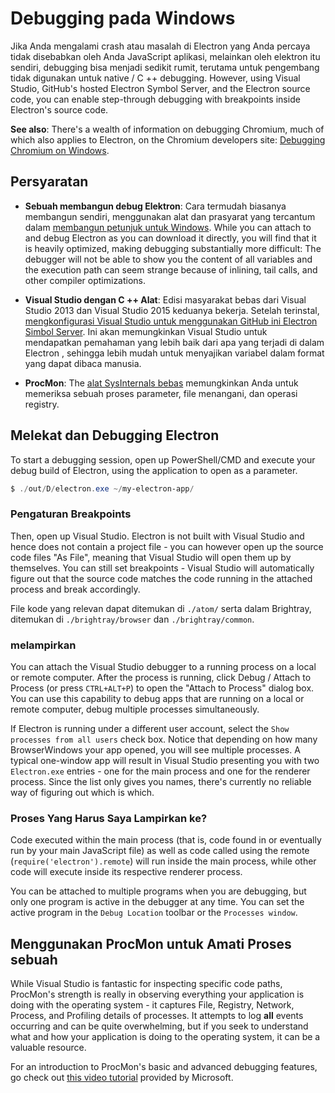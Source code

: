 # Debugging pada Windows

Jika Anda mengalami crash atau masalah di Electron yang Anda percaya tidak disebabkan oleh Anda JavaScript aplikasi, melainkan oleh elektron itu sendiri, debugging bisa menjadi sedikit rumit, terutama untuk pengembang tidak digunakan untuk native / C ++ debugging. However, using Visual Studio, GitHub's hosted Electron Symbol Server, and the Electron source code, you can enable step-through debugging with breakpoints inside Electron's source code.

**See also**: There's a wealth of information on debugging Chromium, much of which also applies to Electron, on the Chromium developers site: [Debugging Chromium on Windows](https://www.chromium.org/developers/how-tos/debugging-on-windows).

## Persyaratan

* **Sebuah membangun debug Elektron**: Cara termudah biasanya membangun sendiri, menggunakan alat dan prasyarat yang tercantum dalam [membangun petunjuk untuk Windows](build-instructions-windows.md). While you can attach to and debug Electron as you can download it directly, you will find that it is heavily optimized, making debugging substantially more difficult: The debugger will not be able to show you the content of all variables and the execution path can seem strange because of inlining, tail calls, and other compiler optimizations.

* **Visual Studio dengan C ++ Alat**: Edisi masyarakat bebas dari Visual Studio 2013 dan Visual Studio 2015 keduanya bekerja. Setelah terinstal, [mengkonfigurasi Visual Studio untuk menggunakan GitHub ini Electron Simbol Server](setting-up-symbol-server.md). Ini akan memungkinkan Visual Studio untuk mendapatkan pemahaman yang lebih baik dari apa yang terjadi di dalam Electron , sehingga lebih mudah untuk menyajikan variabel dalam format yang dapat dibaca manusia.

* **ProcMon**: The [alat SysInternals bebas](https://technet.microsoft.com/en-us/sysinternals/processmonitor.aspx) memungkinkan Anda untuk memeriksa sebuah proses parameter, file menangani, dan operasi registry.

## Melekat dan Debugging Electron

To start a debugging session, open up PowerShell/CMD and execute your debug build of Electron, using the application to open as a parameter.

```powershell
$ ./out/D/electron.exe ~/my-electron-app/
```

### Pengaturan Breakpoints

Then, open up Visual Studio. Electron is not built with Visual Studio and hence does not contain a project file - you can however open up the source code files "As File", meaning that Visual Studio will open them up by themselves. You can still set breakpoints - Visual Studio will automatically figure out that the source code matches the code running in the attached process and break accordingly.

File kode yang relevan dapat ditemukan di `./atom/` serta dalam Brightray, ditemukan di `./brightray/browser` dan `./brightray/common`.

### melampirkan

You can attach the Visual Studio debugger to a running process on a local or remote computer. After the process is running, click Debug / Attach to Process (or press `CTRL+ALT+P`) to open the "Attach to Process" dialog box. You can use this capability to debug apps that are running on a local or remote computer, debug multiple processes simultaneously.

If Electron is running under a different user account, select the `Show processes from all users` check box. Notice that depending on how many BrowserWindows your app opened, you will see multiple processes. A typical one-window app will result in Visual Studio presenting you with two `Electron.exe` entries - one for the main process and one for the renderer process. Since the list only gives you names, there's currently no reliable way of figuring out which is which.

### Proses Yang Harus Saya Lampirkan ke?

Code executed within the main process (that is, code found in or eventually run by your main JavaScript file) as well as code called using the remote (`require('electron').remote`) will run inside the main process, while other code will execute inside its respective renderer process.

You can be attached to multiple programs when you are debugging, but only one program is active in the debugger at any time. You can set the active program in the `Debug Location` toolbar or the `Processes window`.

## Menggunakan ProcMon untuk Amati Proses sebuah

While Visual Studio is fantastic for inspecting specific code paths, ProcMon's strength is really in observing everything your application is doing with the operating system - it captures File, Registry, Network, Process, and Profiling details of processes. It attempts to log **all** events occurring and can be quite overwhelming, but if you seek to understand what and how your application is doing to the operating system, it can be a valuable resource.

For an introduction to ProcMon's basic and advanced debugging features, go check out [this video tutorial](https://channel9.msdn.com/shows/defrag-tools/defrag-tools-4-process-monitor) provided by Microsoft.